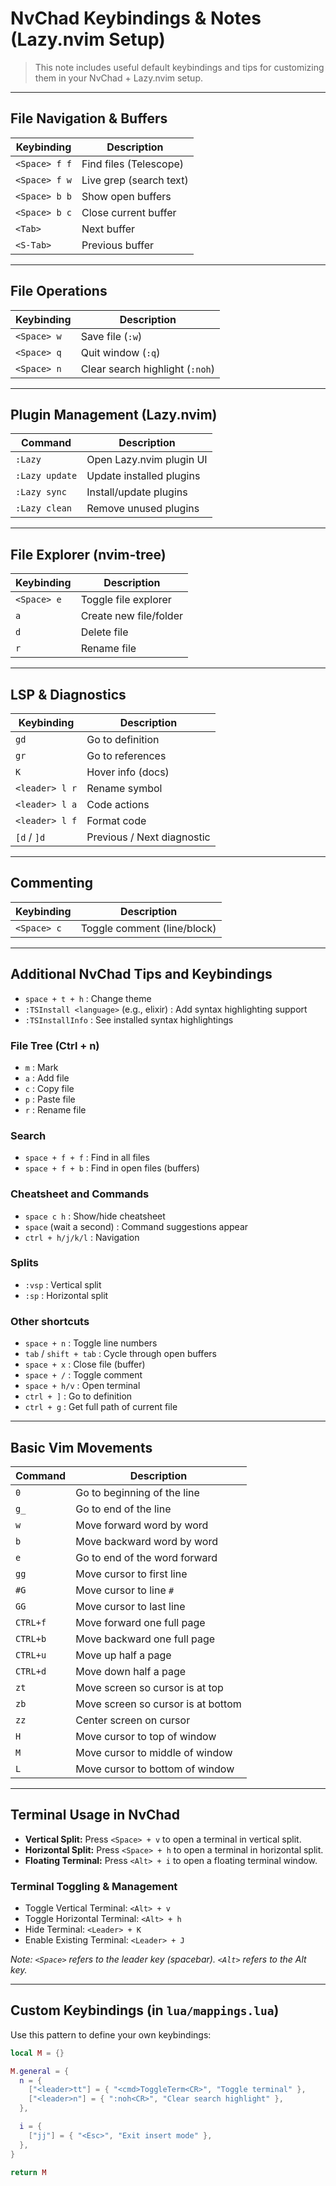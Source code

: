 # NvChad Keybindings & Notes (Lazy.nvim Setup)

> This note includes useful default keybindings and tips for customizing them in your NvChad + Lazy.nvim setup.

---

## File Navigation & Buffers

| Keybinding   | Description                 |
|--------------|-----------------------------|
| `<Space> f f` | Find files (Telescope)      |
| `<Space> f w` | Live grep (search text)     |
| `<Space> b b` | Show open buffers           |
| `<Space> b c` | Close current buffer        |
| `<Tab>`       | Next buffer                 |
| `<S-Tab>`     | Previous buffer             |

---

## File Operations

| Keybinding   | Description                 |
|--------------|-----------------------------|
| `<Space> w`   | Save file (`:w`)            |
| `<Space> q`   | Quit window (`:q`)          |
| `<Space> n`   | Clear search highlight (`:noh`) |

---

## Plugin Management (Lazy.nvim)

| Command         | Description               |
|-----------------|---------------------------|
| `:Lazy`         | Open Lazy.nvim plugin UI  |
| `:Lazy update`  | Update installed plugins  |
| `:Lazy sync`    | Install/update plugins    |
| `:Lazy clean`   | Remove unused plugins     |

---

## File Explorer (nvim-tree)

| Keybinding   | Description               |
|--------------|---------------------------|
| `<Space> e`   | Toggle file explorer      |
| `a`           | Create new file/folder    |
| `d`           | Delete file               |
| `r`           | Rename file               |

---

## LSP & Diagnostics

| Keybinding     | Description               |
|----------------|---------------------------|
| `gd`           | Go to definition          |
| `gr`           | Go to references          |
| `K`            | Hover info (docs)         |
| `<leader> l r` | Rename symbol             |
| `<leader> l a` | Code actions              |
| `<leader> l f` | Format code               |
| `[d` / `]d`    | Previous / Next diagnostic|

---

## Commenting

| Keybinding   | Description                |
|--------------|----------------------------|
| `<Space> c`   | Toggle comment (line/block)|

---

## Additional NvChad Tips and Keybindings

- `space + t + h` : Change theme  
- `:TSInstall <language>` (e.g., elixir) : Add syntax highlighting support  
- `:TSInstallInfo` : See installed syntax highlightings  

### File Tree (Ctrl + n)

- `m` : Mark  
- `a` : Add file  
- `c` : Copy file  
- `p` : Paste file  
- `r` : Rename file  

### Search

- `space + f + f` : Find in all files  
- `space + f + b` : Find in open files (buffers)  

### Cheatsheet and Commands

- `space c h` : Show/hide cheatsheet  
- `space` (wait a second) : Command suggestions appear  
- `ctrl + h/j/k/l` : Navigation  

### Splits

- `:vsp` : Vertical split  
- `:sp` : Horizontal split  

### Other shortcuts

- `space + n` : Toggle line numbers  
- `tab` / `shift + tab` : Cycle through open buffers  
- `space + x` : Close file (buffer)  
- `space + /` : Toggle comment  
- `space + h/v` : Open terminal  
- `ctrl + ]` : Go to definition  
- `ctrl + g` : Get full path of current file  

---

## Basic Vim Movements

| Command  | Description                     |
|----------|---------------------------------|
| `0`      | Go to beginning of the line     |
| `g_`     | Go to end of the line           |
| `w`      | Move forward word by word       |
| `b`      | Move backward word by word      |
| `e`      | Go to end of the word forward   |
| `gg`     | Move cursor to first line       |
| `#G`     | Move cursor to line `#`         |
| `GG`     | Move cursor to last line        |
| `CTRL+f` | Move forward one full page      |
| `CTRL+b` | Move backward one full page     |
| `CTRL+u` | Move up half a page             |
| `CTRL+d` | Move down half a page           |
| `zt`     | Move screen so cursor is at top |
| `zb`     | Move screen so cursor is at bottom |
| `zz`     | Center screen on cursor         |
| `H`      | Move cursor to top of window    |
| `M`      | Move cursor to middle of window |
| `L`      | Move cursor to bottom of window |

---

## Terminal Usage in NvChad

- **Vertical Split:** Press `<Space> + v` to open a terminal in vertical split.  
- **Horizontal Split:** Press `<Space> + h` to open a terminal in horizontal split.  
- **Floating Terminal:** Press `<Alt> + i` to open a floating terminal window.  

### Terminal Toggling & Management

- Toggle Vertical Terminal: `<Alt> + v`  
- Toggle Horizontal Terminal: `<Alt> + h`  
- Hide Terminal: `<Leader> + K`  
- Enable Existing Terminal: `<Leader> + J`  

*Note: `<Space>` refers to the leader key (spacebar). `<Alt>` refers to the Alt key.*

---

## Custom Keybindings (in `lua/mappings.lua`)

Use this pattern to define your own keybindings:

```lua
local M = {}

M.general = {
  n = {
    ["<leader>tt"] = { "<cmd>ToggleTerm<CR>", "Toggle terminal" },
    ["<leader>n"] = { ":noh<CR>", "Clear search highlight" },
  },

  i = {
    ["jj"] = { "<Esc>", "Exit insert mode" },
  },
}

return M
